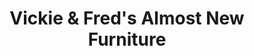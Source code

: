 ---
title: "Vickie & Fred's Almost New Furniture"
url: /chiefland/vickie-und-freds-almost-new-furniture/
shop: Möbel
---